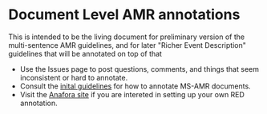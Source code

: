 # Document Level AMR annotations
This is intended to be the living document for preliminary version of the multi-sentence AMR guidelines, and for later "Richer Event Description" guidelines that will be annotated on top of that

* Use the Issues page to post questions, comments, and things that seem inconsistent or hard to annotate.  
* Consult the [inital guidelines](ms-amr.md) for how to annotate MS-AMR documents.
* Visit the [Anafora site](https://github.com/weitechen/anafora) if you are intereted in setting up your own RED annotation. 



